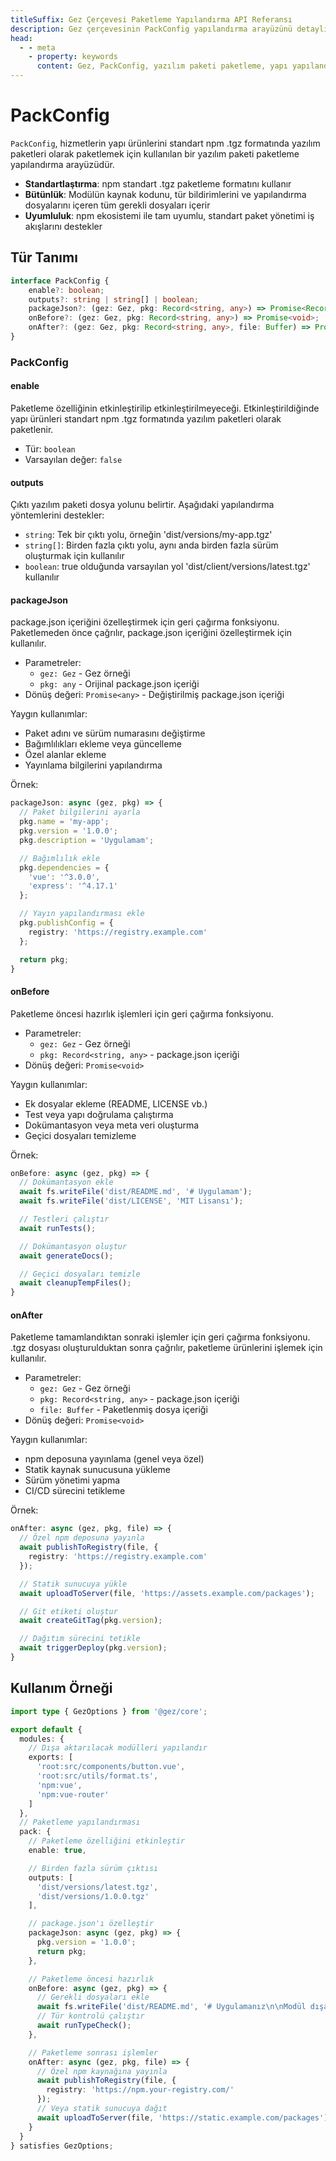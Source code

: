 ```yaml
---
titleSuffix: Gez Çerçevesi Paketleme Yapılandırma API Referansı
description: Gez çerçevesinin PackConfig yapılandırma arayüzünü detaylı olarak açıklar, yazılım paketi paketleme kurallarını, çıktı yapılandırmasını ve yaşam döngüsü kancalarını içerir, geliştiricilerin standartlaştırılmış yapı süreçlerini uygulamasına yardımcı olur.
head:
  - - meta
    - property: keywords
      content: Gez, PackConfig, yazılım paketi paketleme, yapı yapılandırması, yaşam döngüsü kancaları, paketleme yapılandırması, Web uygulama çerçevesi
---
```


# PackConfig

`PackConfig`, hizmetlerin yapı ürünlerini standart npm .tgz formatında yazılım paketleri olarak paketlemek için kullanılan bir yazılım paketi paketleme yapılandırma arayüzüdür.

- **Standartlaştırma**: npm standart .tgz paketleme formatını kullanır
- **Bütünlük**: Modülün kaynak kodunu, tür bildirimlerini ve yapılandırma dosyalarını içeren tüm gerekli dosyaları içerir
- **Uyumluluk**: npm ekosistemi ile tam uyumlu, standart paket yönetimi iş akışlarını destekler

## Tür Tanımı

```ts
interface PackConfig {
    enable?: boolean;
    outputs?: string | string[] | boolean;
    packageJson?: (gez: Gez, pkg: Record<string, any>) => Promise<Record<string, any>>;
    onBefore?: (gez: Gez, pkg: Record<string, any>) => Promise<void>;
    onAfter?: (gez: Gez, pkg: Record<string, any>, file: Buffer) => Promise<void>;
}
```

### PackConfig

#### enable

Paketleme özelliğinin etkinleştirilip etkinleştirilmeyeceği. Etkinleştirildiğinde yapı ürünleri standart npm .tgz formatında yazılım paketleri olarak paketlenir.

- Tür: `boolean`
- Varsayılan değer: `false`

#### outputs

Çıktı yazılım paketi dosya yolunu belirtir. Aşağıdaki yapılandırma yöntemlerini destekler:
- `string`: Tek bir çıktı yolu, örneğin 'dist/versions/my-app.tgz'
- `string[]`: Birden fazla çıktı yolu, aynı anda birden fazla sürüm oluşturmak için kullanılır
- `boolean`: true olduğunda varsayılan yol 'dist/client/versions/latest.tgz' kullanılır

#### packageJson

package.json içeriğini özelleştirmek için geri çağırma fonksiyonu. Paketlemeden önce çağrılır, package.json içeriğini özelleştirmek için kullanılır.

- Parametreler:
  - `gez: Gez` - Gez örneği
  - `pkg: any` - Orijinal package.json içeriği
- Dönüş değeri: `Promise<any>` - Değiştirilmiş package.json içeriği

Yaygın kullanımlar:
- Paket adını ve sürüm numarasını değiştirme
- Bağımlılıkları ekleme veya güncelleme
- Özel alanlar ekleme
- Yayınlama bilgilerini yapılandırma

Örnek:
```ts
packageJson: async (gez, pkg) => {
  // Paket bilgilerini ayarla
  pkg.name = 'my-app';
  pkg.version = '1.0.0';
  pkg.description = 'Uygulamam';

  // Bağımlılık ekle
  pkg.dependencies = {
    'vue': '^3.0.0',
    'express': '^4.17.1'
  };

  // Yayın yapılandırması ekle
  pkg.publishConfig = {
    registry: 'https://registry.example.com'
  };

  return pkg;
}
```

#### onBefore

Paketleme öncesi hazırlık işlemleri için geri çağırma fonksiyonu.

- Parametreler:
  - `gez: Gez` - Gez örneği
  - `pkg: Record<string, any>` - package.json içeriği
- Dönüş değeri: `Promise<void>`

Yaygın kullanımlar:
- Ek dosyalar ekleme (README, LICENSE vb.)
- Test veya yapı doğrulama çalıştırma
- Dokümantasyon veya meta veri oluşturma
- Geçici dosyaları temizleme

Örnek:
```ts
onBefore: async (gez, pkg) => {
  // Dokümantasyon ekle
  await fs.writeFile('dist/README.md', '# Uygulamam');
  await fs.writeFile('dist/LICENSE', 'MIT Lisansı');

  // Testleri çalıştır
  await runTests();

  // Dokümantasyon oluştur
  await generateDocs();

  // Geçici dosyaları temizle
  await cleanupTempFiles();
}
```

#### onAfter

Paketleme tamamlandıktan sonraki işlemler için geri çağırma fonksiyonu. .tgz dosyası oluşturulduktan sonra çağrılır, paketleme ürünlerini işlemek için kullanılır.

- Parametreler:
  - `gez: Gez` - Gez örneği
  - `pkg: Record<string, any>` - package.json içeriği
  - `file: Buffer` - Paketlenmiş dosya içeriği
- Dönüş değeri: `Promise<void>`

Yaygın kullanımlar:
- npm deposuna yayınlama (genel veya özel)
- Statik kaynak sunucusuna yükleme
- Sürüm yönetimi yapma
- CI/CD sürecini tetikleme

Örnek:
```ts
onAfter: async (gez, pkg, file) => {
  // Özel npm deposuna yayınla
  await publishToRegistry(file, {
    registry: 'https://registry.example.com'
  });

  // Statik sunucuya yükle
  await uploadToServer(file, 'https://assets.example.com/packages');

  // Git etiketi oluştur
  await createGitTag(pkg.version);

  // Dağıtım sürecini tetikle
  await triggerDeploy(pkg.version);
}
```

## Kullanım Örneği

```ts title="entry.node.ts"
import type { GezOptions } from '@gez/core';

export default {
  modules: {
    // Dışa aktarılacak modülleri yapılandır
    exports: [
      'root:src/components/button.vue',
      'root:src/utils/format.ts',
      'npm:vue',
      'npm:vue-router'
    ]
  },
  // Paketleme yapılandırması
  pack: {
    // Paketleme özelliğini etkinleştir
    enable: true,

    // Birden fazla sürüm çıktısı
    outputs: [
      'dist/versions/latest.tgz',
      'dist/versions/1.0.0.tgz'
    ],

    // package.json'ı özelleştir
    packageJson: async (gez, pkg) => {
      pkg.version = '1.0.0';
      return pkg;
    },

    // Paketleme öncesi hazırlık
    onBefore: async (gez, pkg) => {
      // Gerekli dosyaları ekle
      await fs.writeFile('dist/README.md', '# Uygulamanız\n\nModül dışa aktarma açıklamaları...');
      // Tür kontrolü çalıştır
      await runTypeCheck();
    },

    // Paketleme sonrası işlemler
    onAfter: async (gez, pkg, file) => {
      // Özel npm kaynağına yayınla
      await publishToRegistry(file, {
        registry: 'https://npm.your-registry.com/'
      });
      // Veya statik sunucuya dağıt
      await uploadToServer(file, 'https://static.example.com/packages');
    }
  }
} satisfies GezOptions;
```